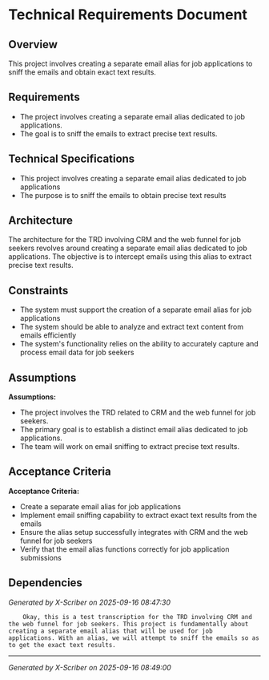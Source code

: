 # Technical Requirements Document

## Overview
This project involves creating a separate email alias for job applications to sniff the emails and obtain exact text results.

## Requirements
- The project involves creating a separate email alias dedicated to job applications.
- The goal is to sniff the emails to extract precise text results.

## Technical Specifications
- This project involves creating a separate email alias dedicated to job applications
- The purpose is to sniff the emails to obtain precise text results

## Architecture
The architecture for the TRD involving CRM and the web funnel for job seekers revolves around creating a separate email alias dedicated to job applications. The objective is to intercept emails using this alias to extract precise text results.

## Constraints
- The system must support the creation of a separate email alias for job applications
- The system should be able to analyze and extract text content from emails efficiently
- The system's functionality relies on the ability to accurately capture and process email data for job seekers

## Assumptions
**Assumptions:**
- The project involves the TRD related to CRM and the web funnel for job seekers.
- The primary goal is to establish a distinct email alias dedicated to job applications.
- The team will work on email sniffing to extract precise text results.

## Acceptance Criteria
**Acceptance Criteria:**
- Create a separate email alias for job applications
- Implement email sniffing capability to extract exact text results from the emails
- Ensure the alias setup successfully integrates with CRM and the web funnel for job seekers
- Verify that the email alias functions correctly for job application submissions

## Dependencies
*Generated by X-Scriber on 2025-09-16 08:47:30*

        Okay, this is a test transcription for the TRD involving CRM and the web funnel for job seekers. This project is fundamentally about creating a separate email alias that will be used for job applications. With an alias, we will attempt to sniff the emails so as to get the exact text results.

---
*Generated by X-Scriber on 2025-09-16 08:49:00*
